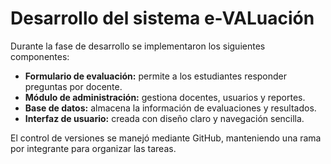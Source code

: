# Desarrollo del sistema e-VALuación

Durante la fase de desarrollo se implementaron los siguientes componentes:

- **Formulario de evaluación:** permite a los estudiantes responder preguntas por docente.
- **Módulo de administración:** gestiona docentes, usuarios y reportes.
- **Base de datos:** almacena la información de evaluaciones y resultados.
- **Interfaz de usuario:** creada con diseño claro y navegación sencilla.

El control de versiones se manejó mediante GitHub, manteniendo una rama por integrante para organizar las tareas.
